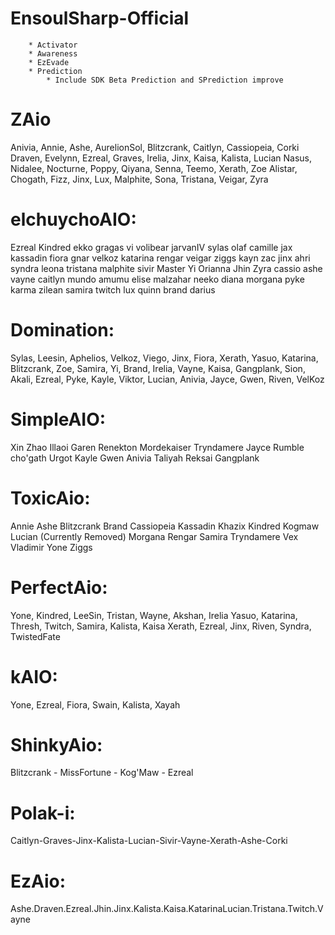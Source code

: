 # EnsoulSharp-Official
        * Activator
        * Awareness
        * EzEvade
        * Prediction
            * Include SDK Beta Prediction and SPrediction improve

# ZAio
Anivia, Annie, Ashe, AurelionSol, Blitzcrank, Caitlyn, Cassiopeia, Corki Draven, Evelynn, Ezreal, Graves, Irelia, Jinx, Kaisa, Kalista, Lucian Nasus, Nidalee, Nocturne, Poppy, Qiyana, Senna, Teemo, Xerath, Zoe Alistar, Chogath, Fizz, Jinx, Lux, Malphite, Sona, Tristana, Veigar, Zyra

# elchuychoAIO:
Ezreal Kindred ekko gragas vi volibear jarvanIV sylas olaf camille jax kassadin fiora gnar velkoz katarina rengar veigar ziggs kayn zac jinx ahri syndra leona tristana malphite sivir Master Yi Orianna Jhin Zyra cassio ashe vayne caitlyn mundo amumu elise malzahar neeko diana morgana pyke karma zilean samira twitch lux quinn brand darius

# Domination:
Sylas, Leesin, Aphelios, Velkoz, Viego, Jinx, Fiora, Xerath, Yasuo, Katarina, Blitzcrank, Zoe, Samira, Yi, Brand, Irelia, Vayne, Kaisa, Gangplank, Sion, Akali, Ezreal, Pyke, Kayle, Viktor, Lucian, Anivia, Jayce, Gwen, Riven, VelKoz

# SimpleAIO:
Xin Zhao Illaoi Garen Renekton Mordekaiser Tryndamere Jayce Rumble cho'gath Urgot Kayle Gwen Anivia Taliyah Reksai Gangplank

# ToxicAio:
Annie Ashe Blitzcrank Brand Cassiopeia Kassadin Khazix Kindred Kogmaw Lucian (Currently Removed) Morgana Rengar Samira Tryndamere Vex Vladimir Yone Ziggs

# PerfectAio:
Yone, Kindred, LeeSin, Tristan, Wayne, Akshan, Irelia Yasuo, Katarina, Thresh, Twitch, Samira, Kalista, Kaisa Xerath, Ezreal, Jinx, Riven, Syndra, TwistedFate

# kAIO:
Yone, Ezreal, Fiora, Swain, Kalista, Xayah

# ShinkyAio:
Blitzcrank - MissFortune - Kog'Maw - Ezreal

# Polak-i:
Caitlyn-Graves-Jinx-Kalista-Lucian-Sivir-Vayne-Xerath-Ashe-Corki

# EzAio:
Ashe.Draven.Ezreal.Jhin.Jinx.Kalista.Kaisa.KatarinaLucian.Tristana.Twitch.Vayne

